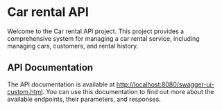 # Car rental API

Welcome to the Car rental API project. This project provides a comprehensive system for managing a car rental service, including managing cars, customers, and rental history.

## API Documentation

The API documentation is available at [http://localhost:8080/swagger-ui-custom.html](http://localhost:8080/swagger-ui-custom.html). You can use this documentation to find out more about the available endpoints, their parameters, and responses.
